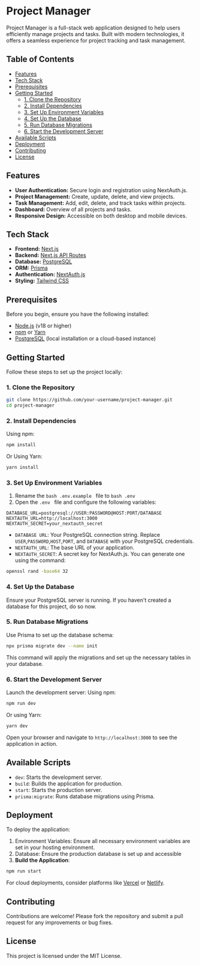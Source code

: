 # Project Manager

Project Manager is a full-stack web application designed to help users efficiently manage projects and tasks. Built with modern technologies, it offers a seamless experience for project tracking and task management.

## Table of Contents

- [Features](#features)
- [Tech Stack](#tech-stack)
- [Prerequisites](#prerequisites)
- [Getting Started](#getting-started)
  - [1. Clone the Repository](#1-clone-the-repository)
  - [2. Install Dependencies](#2-install-dependencies)
  - [3. Set Up Environment Variables](#3-set-up-environment-variables)
  - [4. Set Up the Database](#4-set-up-the-database)
  - [5. Run Database Migrations](#5-run-database-migrations)
  - [6. Start the Development Server](#6-start-the-development-server)
- [Available Scripts](#available-scripts)
- [Deployment](#deployment)
- [Contributing](#contributing)
- [License](#license)

## Features

- **User Authentication:** Secure login and registration using NextAuth.js.
- **Project Management:** Create, update, delete, and view projects.
- **Task Management:** Add, edit, delete, and track tasks within projects.
- **Dashboard:** Overview of all projects and tasks.
- **Responsive Design:** Accessible on both desktop and mobile devices.

## Tech Stack

- **Frontend:** [Next.js](https://nextjs.org/)
- **Backend:** [Next.js API Routes](https://nextjs.org/docs/api-routes/introduction)
- **Database:** [PostgreSQL](https://www.postgresql.org/)
- **ORM:** [Prisma](https://www.prisma.io/)
- **Authentication:** [NextAuth.js](https://next-auth.js.org/)
- **Styling:** [Tailwind CSS](https://tailwindcss.com/)

## Prerequisites

Before you begin, ensure you have the following installed:

- [Node.js](https://nodejs.org/en/download/) (v18 or higher)
- [npm](https://www.npmjs.com/get-npm) or [Yarn](https://yarnpkg.com/getting-started/install)
- [PostgreSQL](https://www.postgresql.org/download/) (local installation or a cloud-based instance)

## Getting Started

Follow these steps to set up the project locally:

### 1. Clone the Repository

```bash
git clone https://github.com/your-username/project-manager.git
cd project-manager
```
### 2. Install Dependencies

Using npm:
```bash
npm install
```
Or Using Yarn:
```bash
yarn install
```
### 3. Set Up Environment Variables
1. Rename the ```bash .env.example ``` file to ```bash .env ```
2. Open the ```.env ``` file and configure the following variables:
```env
DATABASE_URL=postgresql://USER:PASSWORD@HOST:PORT/DATABASE
NEXTAUTH_URL=http://localhost:3000
NEXTAUTH_SECRET=your_nextauth_secret
``` 
- ```DATABASE URL```: Your PostgreSQL connection string. Replace ```USER```,```PASSWORD```,```HOST```,```PORT```, and 
```DATABASE``` with your PostgreSQL credentials.
- ```NEXTAUTH_URL```: The base URL of your application.
- ```NEXTAUTH_SECRET```: A secret key for NextAuth.js. You can generate one using the command:
```bash
openssl rand -base64 32
```
### 4. Set Up the Database
Ensure your PostgreSQL server is running. If you haven't created a database for this project, do so now.

### 5. Run Database Migrations
Use Prisma to set up the database schema:
```bash
npx prisma migrate dev --name init
```
This command will apply the migrations and set up the necessary tables in your database.
### 6. Start the Development Server
Launch the development server:
Using npm:
```bash
npm run dev
```
Or using Yarn:
```bash
yarn dev
```
Open your browser and navigate to ```http://localhost:3000``` to see the application in action.

## Available Scripts
- ```dev```: Starts the development server.
- ```build```: Builds the application for production.
- ```start```: Starts the production server.
- ```prisma:migrate```: Runs database migrations using Prisma.

## Deployment

To deploy the application: 
1. Environment Variables: Ensure all necessary environment variables are set in your hosting environment.
2. Database: Ensure the production database is set up and accessible 
3. **Build the Application**:
```bash
npm run start
```
For cloud deployments, consider platforms like [Vercel](https://vercel.com/new) or [Netlify](https://www.netlify.com/).

## Contributing
Contributions are welcome! Please fork the repository and submit a pull request for any improvements or bug fixes.

## License
This project is licensed under the MIT License.
